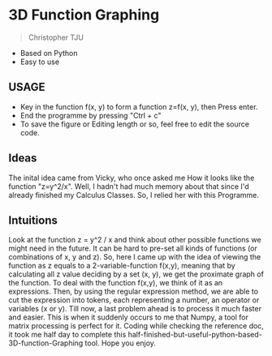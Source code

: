 # 3D Function Graphing
> Christopher TJU
* Based on Python
* Easy to use
## USAGE
* Key in the function f(x, y) to form a function z=f(x, y), then Press enter.
* End the programme by pressing "Ctrl + c"
* To save the figure or Editing length or so, feel free to edit the source code.
## Ideas
The inital idea came from Vicky, who once asked me How it looks like the function "z=y^2/x".
Well, I hadn't had much memory about that since I'd already finished my Calculus Classes. So, I relied her with this Programme.
## Intuitions
Look at the function z = y^2 / x and think about other possible functions we might need in the future. It can be hard to pre-set all kinds of functions (or combinations of x, y and z). So, here I came up with the idea of viewing the function as z equals to a 2-variable-function f(x,y), meaning that by calculating all z value deciding by a set (x, y), we get the proximate graph of the function. 
To deal with the function f(x,y), we think of it as an expressions. Then, by using the regular expression method, we are able to cut the expression into tokens, each representing a number, an operator or variables (x or y).
Till now, a last problem ahead is to process it much faster and easier. This is when it suddenly occurs to me that Numpy, a tool for matrix processing is perfect for it. 
Coding while checking the reference doc, it took me half day to complete this half-finished-but-useful-python-based-3D-function-Graphing tool.
Hope you enjoy.